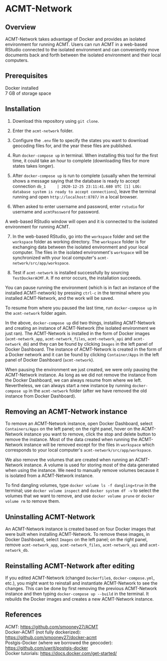 # ACMT-Network

## Overview
ACMT-Network takes advantage of Docker and provides an isolated environment for running ACMT. Users can run ACMT in a web-based RStudio connected to the isolated environment and can conveniently move documents back and forth between the isolated environment and their local computers.

## Prerequisites
Docker installed  
7 GB of storage space

## Installation
1) Download this repository using `git clone`. 

2) Enter the `acmt-network` folder.

3) Configure the `.env` file to specify the states you want to download geocoding files for, and the year these files are published.
 
4) Run `docker-compose up` in terminal. When installing this tool for the first time, it could take an hour to complete (downloading files for more states takes longer).

5) After `docker-compose up` is run to complete (usually when the terminal shows a message saying that the database is ready to accept connection `db_1     | 2020-12-25 23:11:41.680 UTC [1] LOG:  database system is ready to accept connections`), leave the terminal running and open `http://localhost:8787/` in a local browser. 

6) When asked to enter username and password, enter `rstudio` for username and `acmtPassword` for password. 

A web-based RStudio window will open and it is connected to the isolated environment for running ACMT. 

7) In the web-based RStudio, go into the `workspace` folder and set the `workspace` folder as working directory. The `workspace` folder is for exchanging data between the isolated environment and your local computer. The files in the isolated environment's `workspace` will be synchronized with your local computer's `acmt-network/src/app/workspace`.

8) Test if `acmt-network` is installed successfully by sourcing `TestDockerACMT.R`. If no error occurs, the installation succeeds.

You can pause running the environment (which is in fact an instance of the installed ACMT-network) by pressing `ctrl-c` in the terminal where you installed ACMT-Network, and the work will be saved.

To resume from where you paused the last time, run `docker-compose up` in the `acmt-network` folder again.

In the above, `docker-compose up` did two things, installing ACMT-Network and creating an instance of ACMT-Network (the isolated environment we just ran). The ACMT-Network is installed in the form of Docker images (`acmt-network_app`, `acmt-network_files`, `acmt-network_api` and `acmt-network_db`) and they can be found by clicking `Images` in the left panel of Docker Dashboard. The instance of ACMT-Network is created in the form of a Docker network and it can be found by clicking `Container/Apps` in the left panel of Docker Dashboard (`acmt-network`).

When pausing the environment we just created, we were only pausing the ACMT-Network instance. As long as we did not remove the instance from the Docker Dashboard, we can always resume from where we left. Nevertheless, we can always start a new instance by running `docker-compose up` in the `acmt-network` folder (after we have removed the old instance from Docker Dashboard).

## Removing an ACMT-Network instance 
To remove an ACMT-Network instance, open Docker Dashboard, select `Containers/Apps` on the left panel; on the right panel, hover on the ACMT-Network instance you want to remove, click the stop and delete button to remove the instance. Most of the data created when running the ACMT-Network instance will be removed except for the files in `workspace` which corresponds to your local computer's `acmt-network/src/app/workspace`.

We also remove the volumes that are created when running an ACMT-Network instance. A volume is used for storing most of the data generated when using the instance. We need to manually remove volumes because it is isolated from a ACMT-Network instance.

To find dangling volumes, type `docker volume ls -f dangling=true` in the terminal; use `docker volume inspect` and `docker system df -v` to select the volumes that we want to remove, and use `docker volume prune` or `docker volume rm` to remove them.

## Uninstalling ACMT-Network
An ACMT-Network instance is created based on four Docker images that were built when installing ACMT-Network. To remove these images, in Docker Dashboard, select `Images` on the left panel; on the right panel, remove `acmt-network_app`, `acmt-network_files`, `acmt-network_api` and `acmt-network_db`.

## Reinstalling ACMT-Network after editing
If you edited ACMT-Network (changed `Dockerfile`s, `docker-compose.yml`, etc.), you might want to reinstall and instantiate ACMT-Network to see the changes. This can be done by first removing the previous ACMT-Network instance and then typing `docker-compose up --build` in the terminal. It rebuilds the Docker images and creates a new ACMT-Network instance.

## References
ACMT: https://github.com/smooney27/ACMT  
Docker-ACMT (not fully dockerized): https://github.com/smooney27/docker-acmt  
Postgis-Docker (where we borrowed the geocoder): https://github.com/uwrit/postgis-docker  
Docker tutorials: https://docs.docker.com/get-started/  